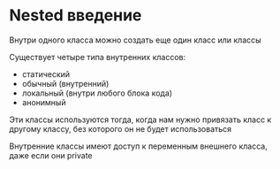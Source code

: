 # Nested введение

Внутри одного класса можно создать еще один класс или классы

Существует четыре типа внутренних классов:
- статический
- обычный (внутренний)
- локальный (внутри любого блока кода)
- анонимный

Эти классы используются тогда, когда нам нужно привязать класс к другому классу, без которого он не будет использоваться

Внутренние классы имеют доступ к переменным внешнего класса, даже если они private